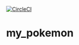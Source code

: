 [![CircleCI](https://circleci.com/gh/TaigaMikami/my_pokemon.svg?style=svg)](https://circleci.com/gh/TaigaMikami/my_pokemon)

# my_pokemon

